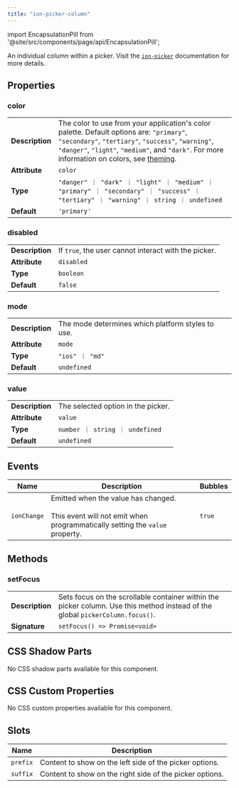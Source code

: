 ```yaml
---
title: "ion-picker-column"
---
```


<head>
  <title>ion-picker-column: Individual columns within a picker</title>
  <meta name="description" content="An individual column within a picker." />
</head>

import EncapsulationPill from '@site/src/components/page/api/EncapsulationPill';

<EncapsulationPill type="shadow" />

An individual column within a picker. Visit the [`ion-picker`](./picker.md) documentation for more details.

## Properties

### color

|                 |                                                                                                                                                                                                                                                                        |
| --------------- | ---------------------------------------------------------------------------------------------------------------------------------------------------------------------------------------------------------------------------------------------------------------------- |
| **Description** | The color to use from your application's color palette. Default options are: `"primary"`, `"secondary"`, `"tertiary"`, `"success"`, `"warning"`, `"danger"`, `"light"`, `"medium"`, and `"dark"`. For more information on colors, see [theming](/docs/theming/basics). |
| **Attribute**   | `color`                                                                                                                                                                                                                                                                |
| **Type**        | `"danger" ｜ "dark" ｜ "light" ｜ "medium" ｜ "primary" ｜ "secondary" ｜ "success" ｜ "tertiary" ｜ "warning" ｜ string ｜ undefined`                                                                                                                                 |
| **Default**     | `'primary'`                                                                                                                                                                                                                                                            |

### disabled

|                 |                                                      |
| --------------- | ---------------------------------------------------- |
| **Description** | If `true`, the user cannot interact with the picker. |
| **Attribute**   | `disabled`                                           |
| **Type**        | `boolean`                                            |
| **Default**     | `false`                                              |

### mode

|                 |                                                   |
| --------------- | ------------------------------------------------- |
| **Description** | The mode determines which platform styles to use. |
| **Attribute**   | `mode`                                            |
| **Type**        | `"ios" ｜ "md"`                                   |
| **Default**     | `undefined`                                       |

### value

|                 |                                    |
| --------------- | ---------------------------------- |
| **Description** | The selected option in the picker. |
| **Attribute**   | `value`                            |
| **Type**        | `number ｜ string ｜ undefined`    |
| **Default**     | `undefined`                        |

## Events

| Name        | Description                                                                                                                 | Bubbles |
| ----------- | --------------------------------------------------------------------------------------------------------------------------- | ------- |
| `ionChange` | Emitted when the value has changed.<br /><br />This event will not emit when programmatically setting the `value` property. | `true`  |

## Methods

### setFocus

|                 |                                                                                                                                |
| --------------- | ------------------------------------------------------------------------------------------------------------------------------ |
| **Description** | Sets focus on the scrollable container within the picker column. Use this method instead of the global `pickerColumn.focus()`. |
| **Signature**   | `setFocus() => Promise<void>`                                                                                                  |

## CSS Shadow Parts

No CSS shadow parts available for this component.

## CSS Custom Properties

No CSS custom properties available for this component.

## Slots

| Name     | Description                                              |
| -------- | -------------------------------------------------------- |
| `prefix` | Content to show on the left side of the picker options.  |
| `suffix` | Content to show on the right side of the picker options. |
